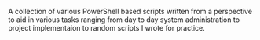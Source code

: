 A collection of various PowerShell based scripts written from a perspective to aid in various tasks ranging from day to day system administration to project implementaion to random scripts I wrote for practice.

